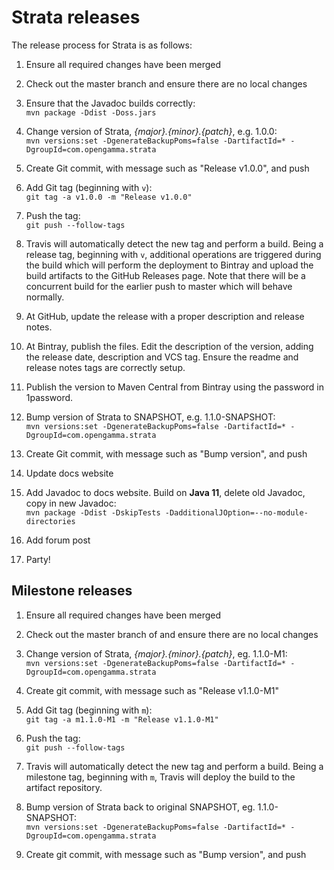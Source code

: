 Strata releases
===============

The release process for Strata is as follows:

1. Ensure all required changes have been merged

1. Check out the master branch and ensure there are no local changes

1. Ensure that the Javadoc builds correctly:  
`mvn package -Ddist -Doss.jars`

1. Change version of Strata, *{major}.{minor}.{patch}*, e.g. 1.0.0:  
`mvn versions:set -DgenerateBackupPoms=false -DartifactId=* -DgroupId=com.opengamma.strata`

1. Create Git commit, with message such as "Release v1.0.0", and push

1. Add Git tag (beginning with `v`):  
`git tag -a v1.0.0 -m "Release v1.0.0"`

1. Push the tag:  
`git push --follow-tags`

1. Travis will automatically detect the new tag and perform a build.
Being a release tag, beginning with `v`, additional operations are triggered during the build which 
will perform the deployment to Bintray and upload the build artifacts to the GitHub Releases page.
Note that there will be a concurrent build for the earlier push to master which will behave normally.

1. At GitHub, update the release with a proper description and release notes.

1. At Bintray, publish the files.
Edit the description of the version, adding the release date, description and VCS tag.
Ensure the readme and release notes tags are correctly setup.

1. Publish the version to Maven Central from Bintray using the password in 1password.

1. Bump version of Strata to SNAPSHOT, e.g. 1.1.0-SNAPSHOT:  
`mvn versions:set -DgenerateBackupPoms=false -DartifactId=* -DgroupId=com.opengamma.strata`

1. Create Git commit, with message such as "Bump version", and push

1. Update docs website

1. Add Javadoc to docs website. Build on **Java 11**, delete old Javadoc, copy in new Javadoc:  
`mvn package -Ddist -DskipTests -DadditionalJOption=--no-module-directories`

1. Add forum post

1. Party!


Milestone releases
------------------

1. Ensure all required changes have been merged

1. Check out the master branch of and ensure there are no local changes

1. Change version of Strata, *{major}.{minor}.{patch}*, eg. 1.1.0-M1:  
`mvn versions:set -DgenerateBackupPoms=false -DartifactId=* -DgroupId=com.opengamma.strata`

1. Create git commit, with message such as "Release v1.1.0-M1"

1. Add Git tag (beginning with `m`):  
`git tag -a m1.1.0-M1 -m "Release v1.1.0-M1"`

1. Push the tag:  
`git push --follow-tags`

1. Travis will automatically detect the new tag and perform a build.
Being a milestone tag, beginning with `m`, Travis will deploy the build to the artifact repository.

1. Bump version of Strata back to original SNAPSHOT, eg. 1.1.0-SNAPSHOT:  
`mvn versions:set -DgenerateBackupPoms=false -DartifactId=* -DgroupId=com.opengamma.strata`

1. Create git commit, with message such as "Bump version", and push
